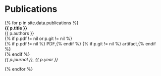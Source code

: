 <h1 class="category-title" id="publications">Publications</h1>
{% for p in site.data.publications %}

<article class="post-item">
    <div style="display: inline-block; position: relative">
        <span class="article-title"><strong>{{ p.title }}</strong></span>
    </div>    
    <div class="two-block-row-container">
        <div class="post-meta">{{ p.authors }}</div>
        {% if p.pdf != nil or p.git != nil %}
            <div class="button-container">
                {% if p.pdf != nil %}
                    <a href="{{ site.baseurl }}{{ p.pdf }}">
                        <div class="button" style="display: inline-block">
                            PDF
                        </div>
                    </a>
                {% endif %}
                {% if p.git != nil %}
                    <a href="{{ p.git }}">
                        <div class="button" style="display: inline-block">
                            artifact
                        </div>
                    </a>
                {% endif %}
            </div>
        {% endif %}
    </div>
    <div class="post-meta"><em>{{ p.journal }}, {{ p.year }}</em></div>
    <!-- {% if forloop.last != true %}
        <hr>
    {% endif %} -->
</article>

{% endfor %}